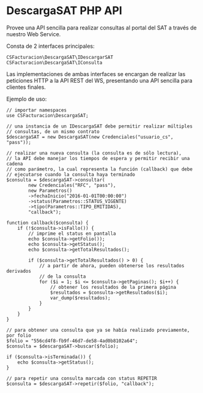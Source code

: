 # DescargaSAT PHP API

Provee una API sencilla para realizar consultas al portal del SAT a través
de nuestro Web Service.

Consta de 2 interfaces principales:

    CSFacturacion\DescargaSAT\IDescargarSAT
    CSFacturacion\DescargaSAT\IConsulta

Las implementaciones de ambas interfaces se encargan de realizar las peticiones
HTTP a la API REST del WS, presentando una API sencilla para clientes finales.

Ejemplo de uso:

    // importar namespaces
    use CSFacturacion\DescargaSAT;

    // una instancia de un IDescargaSAT debe permitir realizar múltiples
    // consultas, de un mismo contrato
    $descargaSAT = new DescargaSAT(new Credenciales("usuario_cs", "pass"));

    // realizar una nueva consulta (la consulta es de sólo lectura),
    // la API debe manejar los tiempos de espera y permitir recibir una cadena
    // como parámetro, la cual representa la función (callback) que debe 
    // ejecutarse cuando la consulta haya terminado
    $consulta = $descargaSAT->consultar(
            new Credenciales("RFC", "pass"),
            new Parametros()
            ->fechaInicio("2016-01-01T00:00:00")
            ->status(Parametros::STATUS_VIGENTE)
            ->tipo(Parametros::TIPO_EMITIDAS),
            "callback");

    function callback($consulta) {
        if (!$consulta->isFallo()) {
            // imprime el status en pantalla
            echo $consulta->getFolio());
            echo $consulta->getStatus();
            echo $consulta->getTotalResultados();

            if ($consulta->getTotalResultados() > 0) {
                // a partir de ahora, pueden obtenerse los resultados derivados
                // de la consulta
                for ($i = 1; $i <= $consulta->getPaginas(); $i++) {
                    // obtener los resultados de la primera página
                    $resultados = $consulta->getResultados($i);
                    var_dump($resultados);
                }
            }
        }
    }

    // para obtener una consulta que ya se había realizado previamente, por folio
    $folio = "556cd4f8-fb9f-46d7-de58-4ad0b8102a64";
    $consulta = $descargaSAT->buscar($folio);

    if ($consulta->isTerminada()) {
        echo $consulta->getStatus();
    }

    // para repetir una consulta marcada con status REPETIR
    $consulta = $descargaSAT->repetir($folio, "callback");
    